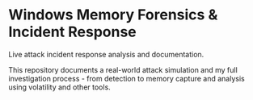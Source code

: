 # Windows Memory Forensics & Incident Response
Live attack incident response analysis and documentation.

This repository documents a real-world attack simulation and my full investigation process - from detection to memory capture and analysis using volatility and other tools.
